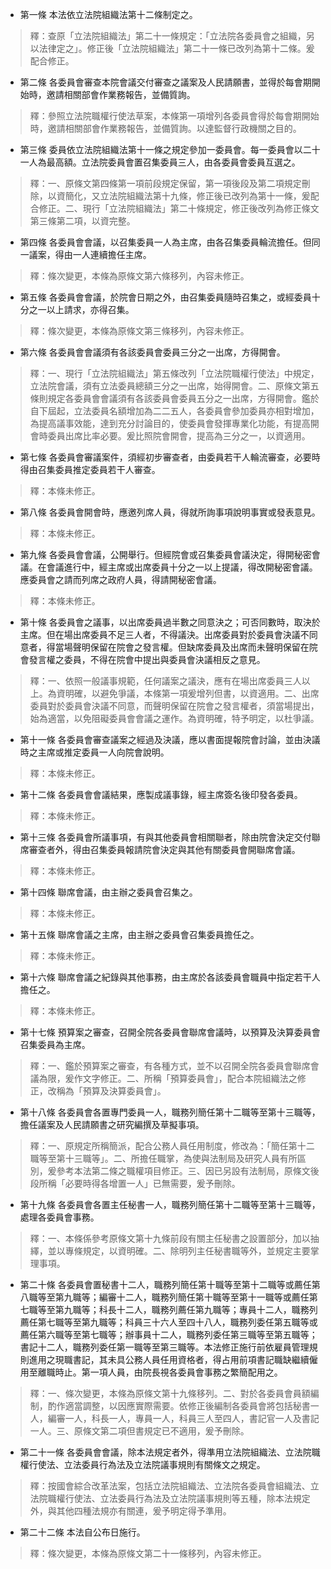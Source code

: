 * 第一條 本法依立法院組織法第十二條制定之。

> 釋：查原「立法院組織法」第二十一條規定：「立法院各委員會之組織，另以法律定之」。修正後「立法院組織法」第二十一條已改列為第十二條。爰配合修正。

* 第二條 各委員會審查本院會議交付審查之議案及人民請願書，並得於每會期開始時，邀請相關部會作業務報告，並備質詢。

> 釋：參照立法院職權行使法草案，本條第一項增列各委員會得於每會期開始時，邀請相關部會作業務報告，並備質詢。以達監督行政機關之目的。

* 第三條 委員依立法院組織法第十一條之規定參加一委員會。每一委員會以二十一人為最高額。立法院委員會置召集委員三人，由各委員會委員互選之。

> 釋：一、原條文第四條第一項前段規定保留，第一項後段及第二項規定刪除，以資簡化，又立法院組織法第十九條，修正後已改列為第十一條，爰配合修正。二、現行「立法院組織法」第二十條規定，修正後改列為修正條文第三條第二項，以資完整。

* 第四條 各委員會會議，以召集委員一人為主席，由各召集委員輪流擔任。但同一議案，得由一人連續擔任主席。

> 釋：條次變更，本條為原條文第六條移列，內容未修正。

* 第五條 各委員會會議，於院會日期之外，由召集委員隨時召集之，或經委員十分之一以上請求，亦得召集。

> 釋：條次變更，本條為原條文第三條移列，內容未修正。

* 第六條 各委員會會議須有各該委員會委員三分之一出席，方得開會。

> 釋：一、現行「立法院組織法」第五條改列「立法院職權行使法」中規定，立法院會議，須有立法委員總額三分之一出席，始得開會。二、原條文第五條則規定各委員會會議須有各該委員會委員五分之一出席，方得開會。鑑於自下屆起，立法委員名額增加為二二五人，各委員會參加委員亦相對增加，為提高議事效能，達到充分討論目的，使委員會發揮專業化功能，有提高開會時委員出席比率必要。爰比照院會開會，提高為三分之一，以資適用。

* 第七條 各委員會審議案件，須經初步審查者，由委員若干人輪流審查，必要時得由召集委員推定委員若干人審查。

> 釋：本條未修正。

* 第八條 各委員會開會時，應邀列席人員，得就所詢事項說明事實或發表意見。

> 釋：本條未修正。

* 第九條 各委員會會議，公開舉行。但經院會或召集委員會議決定，得開秘密會議。在會議進行中，經主席或出席委員十分之一以上提議，得改開秘密會議。應委員會之請而列席之政府人員，得請開秘密會議。

> 釋：本條未修正。

* 第十條 各委員會之議事，以出席委員過半數之同意決之；可否同數時，取決於主席。但在場出席委員不足三人者，不得議決。出席委員對於委員會決議不同意者，得當場聲明保留在院會之發言權。但缺席委員及出席而未聲明保留在院會發言權之委員，不得在院會中提出與委員會決議相反之意見。

> 釋：一、依照一般議事規範，任何議案之議決，應有在場出席委員三人以上。為資明確，以避免爭議，本條第一項爰增列但書，以資適用。二、出席委員對於委員會決議不同意，而聲明保留在院會之發言權者，須當場提出，始為適當，以免阻礙委員會會議之運作。為資明確，特予明定，以杜爭議。

* 第十一條 各委員會審查議案之經過及決議，應以書面提報院會討論，並由決議時之主席或推定委員一人向院會說明。

> 釋：本條未修正。

* 第十二條 各委員會會議結果，應製成議事錄，經主席簽名後印發各委員。

> 釋：本條未修正。

* 第十三條 各委員會所議事項，有與其他委員會相關聯者，除由院會決定交付聯席審查者外，得由召集委員報請院會決定與其他有關委員會開聯席會議。

> 釋：本條未修正。

* 第十四條 聯席會議，由主辦之委員會召集之。

> 釋：本條未修正。

* 第十五條 聯席會議之主席，由主辦之委員會召集委員擔任之。

> 釋：本條未修正。

* 第十六條 聯席會議之紀錄與其他事務，由主席於各該委員會職員中指定若干人擔任之。

> 釋：本條未修正。

* 第十七條 預算案之審查，召開全院各委員會聯席會議時，以預算及決算委員會召集委員為主席。

> 釋：一、鑑於預算案之審查，有各種方式，並不以召開全院各委員會聯席會議為限，爰作文字修正。二、所稱「預算委員會」，配合本院組織法之修正，改稱為「預算及決算委員會」。

* 第十八條 各委員會各置專門委員一人，職務列簡任第十二職等至第十三職等，擔任議案及人民請願書之研究編撰及草擬事項。

> 釋：一、原規定所稱簡派，配合公務人員任用制度，修改為：「簡任第十二職等至第十三職等」。二、所擔任職掌，為使與法制局及研究人員有所區別，爰參考本法第二條之職權項目修正。三、因已另設有法制局，原條文後段所稱「必要時得各增置一人」已無需要，爰予刪除。

* 第十九條 各委員會各置主任秘書一人，職務列簡任第十二職等至第十三職等，處理各委員會事務。

> 釋：一、本條係參考原條文第十九條前段有關主任秘書之設置部分，加以抽繹，並以專條規定，以資明確。二、除明列主任秘書職等外，並規定主要掌理事項。

* 第二十條 各委員會置秘書十二人，職務列簡任第十職等至第十二職等或薦任第八職等至第九職等；編審十二人，職務列簡任第十職等至第十一職等或薦任第七職等至第九職等；科長十二人，職務列薦任第九職等；專員十二人，職務列薦任第七職等至第九職等；科員三十六人至四十八人，職務列委任第五職等或薦任第六職等至第七職等；辦事員十二人，職務列委任第三職等至第五職等；書記十二人，職務列委任第一職等至第三職等。本法修正施行前依雇員管理規則進用之現職書記，其未具公務人員任用資格者，得占用前項書記職缺繼續僱用至離職時止。第一項人員，由院長視各委員會事務之繁簡配用之。

> 釋：一、條次變更，本條為原條文第十九條移列。二、對於各委員會員額編制，酌作適當調整，以因應實際需要。依修正後編制各委員會將包括秘書一人，編審一人，科長一人，專員一人，科員三人至四人，書記官一人及書記一人。三、原條文第二項但書規定已不適用，爰予刪除。

* 第二十一條 各委員會會議，除本法規定者外，得準用立法院組織法、立法院職權行使法、立法委員行為法及立法院議事規則有關條文之規定。

> 釋：按國會綜合改革法案，包括立法院組織法、立法院各委員會組織法、立法院職權行使法、立法委員行為法及立法院議事規則等五種，除本法規定外，與其他四種法規亦有關連，爰予明定得予準用。

* 第二十二條 本法自公布日施行。

> 釋：條次變更，本條為原條文第二十一條移列，內容未修正。

